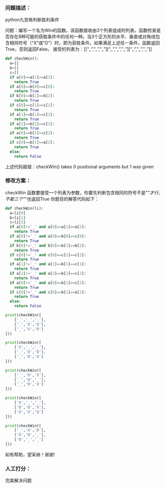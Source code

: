 ### 问题描述：
<p>python九宫格判断胜利条件</p>
问题：编写一个名为Win的函数。该函数接收由3个列表组成的列表。函数检查是否存在8种可能的获胜条件中的任何一种。当3个正方形的水平、垂直或对角线包含相同符号（“X”或“O”）时，即为获胜条件。如果满足上述任一条件，函数返回True，否则返回False。
接受的列表为：[[“_”,”_”,”_”][“_”,”_”,”_”][“_”,”_”,”_”]]

```python
def checkWin():
  a=[]
  b=[]
  c=[]
  if a[0]==a[1]==a[2]:
    return True
  if a[0]==b[0]==c[0]:
    return True
  if b[0]==b[1]==b[2]:
    return True
  if c[0]==c[1]==c[2]:
    return True
  if a[1]==b[1]==c[1]:
    return True
  if a[2]==b[2]==c[2]:
    return True
  if a[0]==b[1]==c[2]:
    return True
  if c[0]==b[1]==a[2]:
    return True
  else:
    return False


```
上述代码报错：checkWin() takes 0 positional arguments but 1 was given 
### 修改方案：
checkWin 函数要接受一个列表为参数，你要先判断包含相同的符号不是"_"才行，不能三个"_"也返回True
你题目的解答代码如下：

```python
def checkWin(li):
  a=li[0]
  b=li[1]
  c=li[2]
  if a[0]!='_' and a[0]==a[1]==a[2]:
    return True
  if a[0]!='_' and a[0]==b[0]==c[0]:
    return True
  if b[0]!='_' and b[0]==b[1]==b[2]:
    return True
  if c[0]!='_' and c[0]==c[1]==c[2]:
    return True
  if a[1]!='_' and a[1]==b[1]==c[1]:
    return True
  if a[2]!='_' and a[2]==b[2]==c[2]:
    return True
  if a[0]!='_' and a[0]==b[1]==c[2]:
    return True
  if c[0]!='_' and c[0]==b[1]==a[2]:
    return True
  else:
    return False

print(checkWin([
    ['_','_','_'],
    ['_','X','O'],
    ['_','X','O']
]))

print(checkWin([
    ['X','_','_'],
    ['_','X','O'],
    ['_','O','X']
]))

print(checkWin([
    ['_','O','X'],
    ['_','O','_'],
    ['_','O','X']
]))

print(checkWin([
    ['X','_','_'],
    ['O','O','X'],
    ['X','X','O']
]))

print(checkWin([
    ['_','X','O'],
    ['X','O','_'],
    ['O','_','_']
]))

```

如有帮助，望采纳！谢谢!

### 人工打分：
完美解决问题